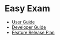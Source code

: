 # Easy Exam
* [User Guide](https://github.com/utec-cs2901-2019-2/easy-exam-group-1-end-game/blob/master/User-Guide/USER_GUIDE.md)
* [Developer Guide](https://github.com/utec-cs2901-2019-2/easy-exam-group-1-end-game/blob/master/Developer-Guide/DEVELOPER_GUIDE.md)
* [Feature Release Plan](https://github.com/utec-cs2901-2019-2/easy-exam-group-1-end-game/blob/master/Developer-Guide/FEATURE_RELEASE_PLAN.md)
